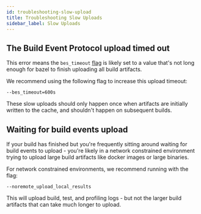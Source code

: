 ```yaml
---
id: troubleshooting-slow-upload
title: Troubleshooting Slow Uploads
sidebar_label: Slow Uploads
---
```


## The Build Event Protocol upload timed out

This error means the `bes_timeout` [flag](https://docs.bazel.build/versions/master/command-line-reference.html#flag--bes_timeout) is likely set to a value that's not long enough for bazel to finish uploading all build artifacts.

We recommend using the following flag to increase this upload timeout:

```
--bes_timeout=600s
```

These slow uploads should only happen once when artifacts are initially written to the cache, and shouldn't happen on subsequent builds.

## Waiting for build events upload

If your build has finished but you're frequently sitting around waiting for build events to upload - you're likely in a network constrained environment trying to upload large build artifacts like docker images or large binaries.

For network constrained environments, we recommend running with the flag:

```
--noremote_upload_local_results
```

This will upload build, test, and profiling logs - but not the larger build artifacts that can take much longer to upload.
